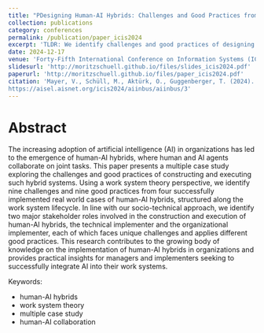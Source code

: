```yaml
---
title: "PDesigning Human-AI Hybrids: Challenges and Good Practices from a Multiple Case Study"
collection: publications
category: conferences
permalink: /publication/paper_icis2024
excerpt: 'TLDR: We identify challenges and good practices of designing human-AI hybrids from four empirical cases'
date: 2024-12-17
venue: 'Forty-Fifth International Conference on Information Systems (ICIS 2024)'
slidesurl: 'http://moritzschuell.github.io/files/slides_icis2024.pdf'
paperurl: 'http://moritzschuell.github.io/files/paper_icis2024.pdf'
citation: 'Mayer, V., Schüll, M., Aktürk, O., Guggenberger, T. (2024). Designing Human-AI Hybrids: Challenges and Good Practices from a Multiple Case Study. ICIS 2024 Proceedings.
https://aisel.aisnet.org/icis2024/aiinbus/aiinbus/3'
---
```


Abstract
======
The increasing adoption of artificial intelligence (AI) in organizations has led to the emergence of human-AI hybrids, where human and AI agents collaborate on joint tasks. This paper presents a multiple case study exploring the challenges and good practices of constructing and executing such hybrid systems. Using a work system theory perspective, we identify nine challenges and nine good practices from four successfully implemented real world cases of human-AI hybrids, structured along the work system lifecycle. In line with our socio-technical approach, we identify two major stakeholder roles involved in the construction and execution of human-AI hybrids, the technical implementer and the organizational implementer, each of which faces unique challenges and applies different good practices. This research contributes to the growing body of knowledge on the implementation of human-AI hybrids in organizations and provides practical insights for managers and implementers seeking to successfully integrate AI into their work systems.

Keywords:
* human-AI hybrids
* work system theory
* multiple case study
* human-AI collaboration